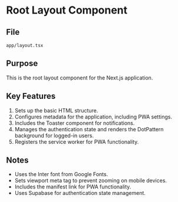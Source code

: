 # Root Layout Component

## File
`app/layout.tsx`

## Purpose
This is the root layout component for the Next.js application.

## Key Features
1. Sets up the basic HTML structure.
2. Configures metadata for the application, including PWA settings.
3. Includes the Toaster component for notifications.
4. Manages the authentication state and renders the DotPattern background for logged-in users.
5. Registers the service worker for PWA functionality.

## Notes
- Uses the Inter font from Google Fonts.
- Sets viewport meta tag to prevent zooming on mobile devices.
- Includes the manifest link for PWA functionality.
- Uses Supabase for authentication state management.